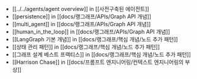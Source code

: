 

- [[../../agents/agent overview]] in [[사전구축된 에이전트]]
- [[persistence]] in [[docs/랭그래프/APIs/Graph API 개념]]
- [[multi_agent]] in [[docs/랭그래프/APIs/Graph API 개념]]
- [[human_in_the_loop]] in [[docs/랭그래프/APIs/Graph API 개념]]
- [[LangGraph 기본 개념]] in [[docs/랭그래프/핵심 개념/노드 추가 패턴]]
- [[상태 관리 패턴]] in [[docs/랭그래프/핵심 개념/노드 추가 패턴]]
- [[그래프 설계 베스트 프랙티스]] in [[docs/랭그래프/핵심 개념/노드 추가 패턴]]
- [[Harrison Chase]] in [[docs/프롬프트 엔지니어링/컨텍스트 엔지니어링의 부상]]